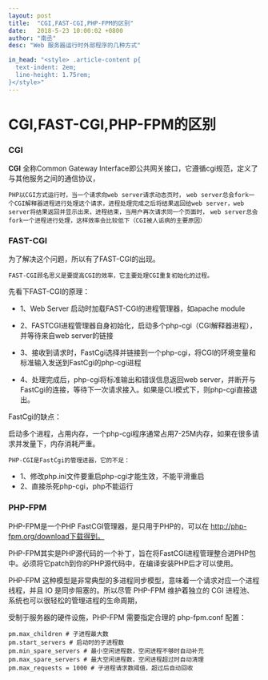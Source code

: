 ```yaml
---
layout: post
title:  "CGI,FAST-CGI,PHP-FPM的区别"
date:   2018-5-23 10:00:02 +0800
author: "南丞"
desc: "Web 服务器运行时外部程序的几种方式"

in_head: "<style> .article-content p{
  text-indent: 2em;
  line-height: 1.75rem;
}</style>"
---
```

# CGI,FAST-CGI,PHP-FPM的区别

### CGI

**CGI** 全称Common Gateway Interface即公共网关接口，它遵循cgi规范，定义了与其他服务之间的通信协议，

``PHP以CGI方式运行时，当一个请求向web server请求动态页时，``
``web server总会fork一个CGI解释器进程进行处理这个请求，进程处理完成之后将结果返回给web server，web server将结果返回并显示出来，进程结束，当用户再次请求同一个页面时，``
``web server总会fork一个进程进行处理，这样效率会比较低下（CGI被人诟病的主要原因）``

### FAST-CGI

 为了解决这个问题，所以有了FAST-CGI的出现。

``FAST-CGI顾名思义是要提高CGI的效率，它主要处理CGI重复初始化的过程。``

先看下FAST-CGI的原理：

- 1、Web Server 启动时加载FAST-CGI的进程管理器，如apache module
- 2、FASTCGI进程管理器自身初始化，启动多个php-cgi（CGI解释器进程），并等待来自web server的链接

- 3、接收到请求时，FastCgi选择并链接到一个php-cgi，将CGI的环境变量和标准输入发送到FastCgi的php-cgi进程
- 4、处理完成后，php-cgi将标准输出和错误信息返回web server，并断开与FastCgi的连接，等待下一次请求接入。如果是CLI模式下，则php-cgi直接退出。


FastCgi的缺点：

启动多个进程，占用内存，一个php-cgi程序通常占用7-25M内存，如果在很多请求并发量下，内存消耗严重。

``PHP-CGI是FastCgi的管理进器，它的不足：``

- 1、修改php.ini文件要重启php-cgi才能生效，不能平滑重启
- 2、直接杀死php-cgi，php不能运行

### PHP-FPM

PHP-FPM是一个PHP FastCGI管理器，是只用于PHP的，可以在 http://php-fpm.org/download下载得到。

PHP-FPM其实是PHP源代码的一个补丁，旨在将FastCGI进程管理整合进PHP包中。必须将它patch到你的PHP源代码中，在编译安装PHP后才可以使用。

PHP-FPM 这种模型是非常典型的多进程同步模型，意味着一个请求对应一个进程线程，并且 IO 是同步阻塞的。所以尽管 PHP-FPM 维护着独立的 CGI 进程池、系统也可以很轻松的管理进程的生命周期，

受制于服务器的硬件设施，PHP-FPM 需要指定合理的 php-fpm.conf 配置：

```
pm.max_children # 子进程最大数
pm.start_servers # 启动时的子进程数
pm.min_spare_servers # 最小空闲进程数，空闲进程不够时自动补充
pm.max_spare_servers # 最大空闲进程数，空闲进程超过时自动清理
pm.max_requests = 1000 # 子进程请求数阈值，超过后自动回收
```
